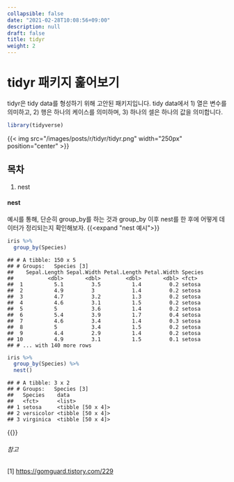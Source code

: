```yaml
---
collapsible: false
date: "2021-02-28T10:08:56+09:00"
description: null
draft: false
title: tidyr
weight: 2
---
```


# tidyr 패키지 훑어보기
tidyr은 tidy data를 형성하기 위해 고안된 패키지입니다. tidy data에서 1) 열은 변수를 의미하고, 2) 행은 하나의 케이스를 의미하며, 3) 하나의 셀은 하나의 값을 의미합니다.


```r
library(tidyverse)
```
{{< img src="/images/posts/r/tidyr/tidyr.png" width="250px" position="center" >}}

## 목차
1. nest

#### nest
예시를 통해, 단순히 group_by를 하는 것과 group_by 이후 nest를 한 후에 어떻게 데이터가 정리되는지 확인해보자.
{{<expand "nest 예시">}}

```r
iris %>%
  group_by(Species)
```

```
## # A tibble: 150 x 5
## # Groups:   Species [3]
##    Sepal.Length Sepal.Width Petal.Length Petal.Width Species
##           <dbl>       <dbl>        <dbl>       <dbl> <fct>  
##  1          5.1         3.5          1.4         0.2 setosa 
##  2          4.9         3            1.4         0.2 setosa 
##  3          4.7         3.2          1.3         0.2 setosa 
##  4          4.6         3.1          1.5         0.2 setosa 
##  5          5           3.6          1.4         0.2 setosa 
##  6          5.4         3.9          1.7         0.4 setosa 
##  7          4.6         3.4          1.4         0.3 setosa 
##  8          5           3.4          1.5         0.2 setosa 
##  9          4.4         2.9          1.4         0.2 setosa 
## 10          4.9         3.1          1.5         0.1 setosa 
## # ... with 140 more rows
```

```r
iris %>%
  group_by(Species) %>%
  nest()
```

```
## # A tibble: 3 x 2
## # Groups:   Species [3]
##   Species    data             
##   <fct>      <list>           
## 1 setosa     <tibble [50 x 4]>
## 2 versicolor <tibble [50 x 4]>
## 3 virginica  <tibble [50 x 4]>
```
{{</expand>}}

###### 참고
[1] https://gomguard.tistory.com/229
